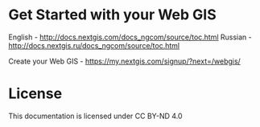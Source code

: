 Get Started with your Web GIS
=============================

English - http://docs.nextgis.com/docs_ngcom/source/toc.html
Russian - http://docs.nextgis.ru/docs_ngcom/source/toc.html

Create your Web GIS - https://my.nextgis.com/signup/?next=/webgis/

License
==============
This documentation is licensed under CC BY-ND 4.0
